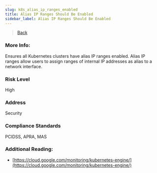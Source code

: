 ```yaml
---
slug: k8s_alias_ip_ranges_enabled
title: Alias IP Ranges Should Be Enabled
sidebar_label: Alias IP Ranges Should Be Enabled
---
```

> [Back](../../gcpkubemonitoring)

### More Info:
Ensures all Kubernetes clusters have alias IP ranges enabled. Alias IP ranges allow users to assign ranges of internal IP addresses as alias to a network interface.

### Risk Level
High

### Address
Security

### Compliance Standards
PCIDSS, APRA, MAS

### Additional Reading:
- [https://cloud.google.com/monitoring/kubernetes-engine/](https://cloud.google.com/monitoring/kubernetes-engine/) 
